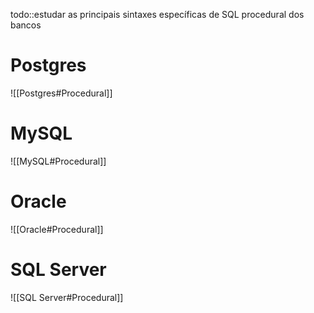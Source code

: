 todo::estudar as principais sintaxes específicas de SQL procedural dos bancos
# Postgres

![[Postgres#Procedural]]

# MySQL

![[MySQL#Procedural]]


# Oracle

![[Oracle#Procedural]]


# SQL Server

![[SQL Server#Procedural]]